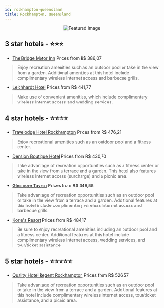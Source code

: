 ```yaml
---
id: rockhampton-queensland
title: Rockhampton, Queensland
---
```


<center><img src="https://i.travelapi.com/hotels/1000000/190000/184800/184771/7baec93c_z.jpg" alt="Featured Image" /></center>


##  3 star hotels - ⭐️⭐️⭐️

-    [The Bridge Motor Inn](https://us.hurb.com/hotels/rockhampton/the-bridge-motor-inn-JNP-JP192700?cmp=18055) Prices from R$ 386,07
   > Enjoy recreation amenities such as an outdoor pool or take in the view from a garden. Additional amenities at this hotel include complimentary wireless Internet access and barbecue grills.
-    [Leichhardt Hotel](https://us.hurb.com/hotels/rockhampton/leichhardt-hotel-JNP-JP068972?cmp=18055) Prices from R$ 441,77
   > Make use of convenient amenities, which include complimentary wireless Internet access and wedding services.

##  4 star hotels - ⭐️⭐️⭐️⭐️

-    [Travelodge Hotel Rockhampton](https://us.hurb.com/hotels/rockhampton/travelodge-hotel-rockhampton-JNP-JP980140?cmp=18055) Prices from R$ 476,21
   > Enjoy recreational amenities such as an outdoor pool and a fitness center.
-    [Dension Boutique Hotel](https://us.hurb.com/hotels/rockhampton/dension-boutique-hotel-JNP-JP835207?cmp=18055) Prices from R$ 430,70
   > Take advantage of recreation opportunities such as a fitness center or take in the view from a terrace and a garden. This hotel also features wireless Internet access (surcharge) and a picnic area.
-    [Glenmore Tavern](https://us.hurb.com/hotels/rockhampton/glenmore-tavern-JNP-JP203808?cmp=18055) Prices from R$ 349,88
   > Take advantage of recreation opportunities such as an outdoor pool or take in the view from a terrace and a garden. Additional features at this hotel include complimentary wireless Internet access and barbecue grills.
-    [Korte's Resort](https://us.hurb.com/hotels/rockhampton/korte-s-resort-JNP-JP160484?cmp=18055) Prices from R$ 484,17
   > Be sure to enjoy recreational amenities including an outdoor pool and a fitness center. Additional features at this hotel include complimentary wireless Internet access, wedding services, and tour/ticket assistance.

##  5 star hotels - ⭐️⭐️⭐️⭐️⭐️

-    [Quality Hotel Regent Rockhampton](https://us.hurb.com/hotels/rockhampton/quality-hotel-regent-rockhampton-JNP-JP453843?cmp=18055) Prices from R$ 526,57
   > Take advantage of recreation opportunities such as an outdoor pool or take in the view from a terrace and a garden. Additional features at this hotel include complimentary wireless Internet access, tour/ticket assistance, and a picnic area.
